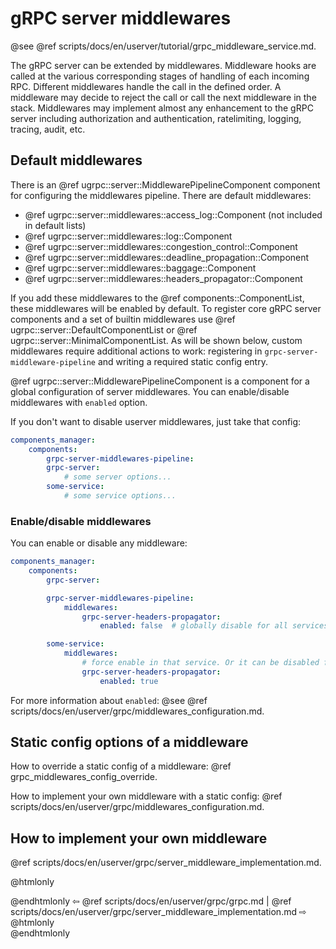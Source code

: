 # gRPC server middlewares

@see @ref scripts/docs/en/userver/tutorial/grpc_middleware_service.md.

The gRPC server can be extended by middlewares.
Middleware hooks are called at the various corresponding stages of handling of each incoming RPC.
Different middlewares handle the call in the defined order.
A middleware may decide to reject the call or call the next middleware in the stack.
Middlewares may implement almost any enhancement to the gRPC server including authorization
and authentication, ratelimiting, logging, tracing, audit, etc.

## Default middlewares

There is an @ref ugrpc::server::MiddlewarePipelineComponent component for configuring the middlewares pipeline. 
There are default middlewares:
 - @ref ugrpc::server::middlewares::access_log::Component (not included in default lists)
 - @ref ugrpc::server::middlewares::log::Component
 - @ref ugrpc::server::middlewares::congestion_control::Component
 - @ref ugrpc::server::middlewares::deadline_propagation::Component
 - @ref ugrpc::server::middlewares::baggage::Component
 - @ref ugrpc::server::middlewares::headers_propagator::Component

If you add these middlewares to the @ref components::ComponentList, these middlewares will be enabled by default. 
To register core gRPC server components and a set of builtin middlewares use @ref ugrpc::server::DefaultComponentList or @ref ugrpc::server::MinimalComponentList.
As will be shown below, custom middlewares require additional actions to work: registering in `grpc-server-middleware-pipeline` and writing a required static config entry.

@ref ugrpc::server::MiddlewarePipelineComponent is a component for a global configuration of server middlewares. You can enable/disable middlewares with `enabled` option.

If you don't want to disable userver middlewares, just take that config:

```yaml
components_manager:
    components:
        grpc-server-middlewares-pipeline:
        grpc-server:
            # some server options...
        some-service:
            # some service options...
```

### Enable/disable middlewares

You can enable or disable any middleware:

```yaml
components_manager:
    components:
        grpc-server:

        grpc-server-middlewares-pipeline:
            middlewares:
                grpc-server-headers-propagator:
                    enabled: false  # globally disable for all services

        some-service:
            middlewares:
                # force enable in that service. Or it can be disabled for special service
                grpc-server-headers-propagator:
                    enabled: true

```

For more information about `enabled`:
@see @ref scripts/docs/en/userver/grpc/middlewares_configuration.md.


## Static config options of a middleware

How to override a static config of a middleware: @ref grpc_middlewares_config_override.

How to implement your own middleware with a static config: @ref scripts/docs/en/userver/grpc/middlewares_configuration.md.


## How to implement your own middleware

@ref scripts/docs/en/userver/grpc/server_middleware_implementation.md.


@htmlonly <div class="bottom-nav"> @endhtmlonly
⇦ @ref scripts/docs/en/userver/grpc/grpc.md | @ref scripts/docs/en/userver/grpc/server_middleware_implementation.md ⇨
@htmlonly </div> @endhtmlonly

